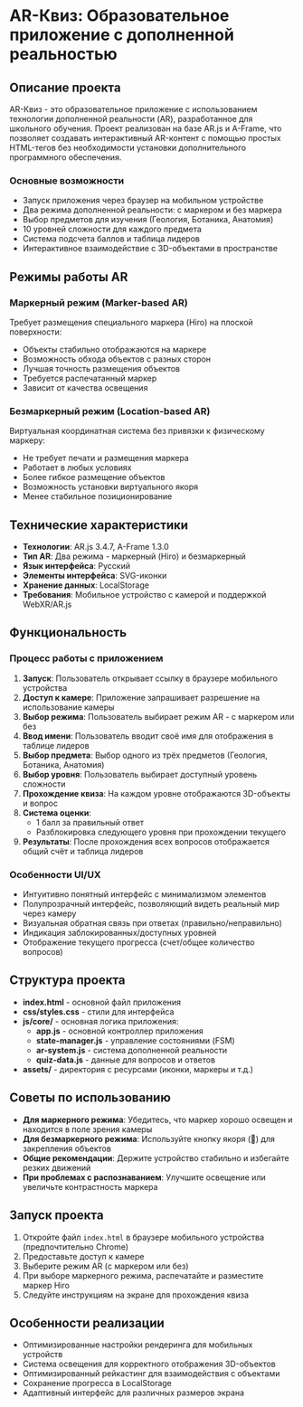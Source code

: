 # AR-Квиз: Образовательное приложение с дополненной реальностью

## Описание проекта

AR-Квиз - это образовательное приложение с использованием технологии дополненной реальности (AR), разработанное для школьного обучения. Проект реализован на базе AR.js и A-Frame, что позволяет создавать интерактивный AR-контент с помощью простых HTML-тегов без необходимости установки дополнительного программного обеспечения.

### Основные возможности

- Запуск приложения через браузер на мобильном устройстве
- Два режима дополненной реальности: с маркером и без маркера
- Выбор предметов для изучения (Геология, Ботаника, Анатомия)
- 10 уровней сложности для каждого предмета
- Система подсчета баллов и таблица лидеров
- Интерактивное взаимодействие с 3D-объектами в пространстве

## Режимы работы AR

### Маркерный режим (Marker-based AR)

Требует размещения специального маркера (Hiro) на плоской поверхности:

- Объекты стабильно отображаются на маркере
- Возможность обхода объектов с разных сторон
- Лучшая точность размещения объектов
- Требуется распечатанный маркер
- Зависит от качества освещения

### Безмаркерный режим (Location-based AR)

Виртуальная координатная система без привязки к физическому маркеру:

- Не требует печати и размещения маркера
- Работает в любых условиях
- Более гибкое размещение объектов
- Возможность установки виртуального якоря
- Менее стабильное позиционирование

## Технические характеристики

- **Технологии**: AR.js 3.4.7, A-Frame 1.3.0
- **Тип AR**: Два режима - маркерный (Hiro) и безмаркерный
- **Язык интерфейса**: Русский
- **Элементы интерфейса**: SVG-иконки
- **Хранение данных**: LocalStorage
- **Требования**: Мобильное устройство с камерой и поддержкой WebXR/AR.js

## Функциональность

### Процесс работы с приложением

1. **Запуск**: Пользователь открывает ссылку в браузере мобильного устройства
2. **Доступ к камере**: Приложение запрашивает разрешение на использование камеры
3. **Выбор режима**: Пользователь выбирает режим AR - с маркером или без
4. **Ввод имени**: Пользователь вводит своё имя для отображения в таблице лидеров
5. **Выбор предмета**: Выбор одного из трёх предметов (Геология, Ботаника, Анатомия)
6. **Выбор уровня**: Пользователь выбирает доступный уровень сложности
7. **Прохождение квиза**: На каждом уровне отображаются 3D-объекты и вопрос
8. **Система оценки**:
   - 1 балл за правильный ответ
   - Разблокировка следующего уровня при прохождении текущего
9. **Результаты**: После прохождения всех вопросов отображается общий счёт и таблица лидеров

### Особенности UI/UX

- Интуитивно понятный интерфейс с минимализмом элементов
- Полупрозрачный интерфейс, позволяющий видеть реальный мир через камеру
- Визуальная обратная связь при ответах (правильно/неправильно)
- Индикация заблокированных/доступных уровней
- Отображение текущего прогресса (счет/общее количество вопросов)

## Структура проекта

- **index.html** - основной файл приложения
- **css/styles.css** - стили для интерфейса
- **js/core/** - основная логика приложения:
  - **app.js** - основной контроллер приложения
  - **state-manager.js** - управление состояниями (FSM)
  - **ar-system.js** - система дополненной реальности
  - **quiz-data.js** - данные для вопросов и ответов
- **assets/** - директория с ресурсами (иконки, маркеры и т.д.)

## Советы по использованию

- **Для маркерного режима**: Убедитесь, что маркер хорошо освещен и находится в поле зрения камеры
- **Для безмаркерного режима**: Используйте кнопку якоря (📍) для закрепления объектов
- **Общие рекомендации**: Держите устройство стабильно и избегайте резких движений
- **При проблемах с распознаванием**: Улучшите освещение или увеличьте контрастность маркера

## Запуск проекта

1. Откройте файл `index.html` в браузере мобильного устройства (предпочтительно Chrome)
2. Предоставьте доступ к камере
3. Выберите режим AR (с маркером или без)
4. При выборе маркерного режима, распечатайте и разместите маркер Hiro
5. Следуйте инструкциям на экране для прохождения квиза

## Особенности реализации

- Оптимизированные настройки рендеринга для мобильных устройств
- Система освещения для корректного отображения 3D-объектов
- Оптимизированный рейкастинг для взаимодействия с объектами
- Сохранение прогресса в LocalStorage
- Адаптивный интерфейс для различных размеров экрана
